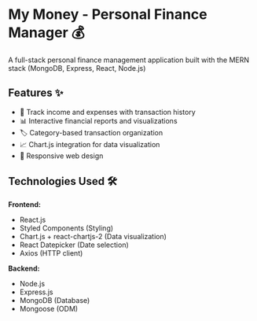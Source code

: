 # My Money - Personal Finance Manager 💰

A full-stack personal finance management application built with the MERN stack (MongoDB, Express, React, Node.js)

## Features ✨

- 💸 Track income and expenses with transaction history
- 📊 Interactive financial reports and visualizations
- 🏷️ Category-based transaction organization
- 📈 Chart.js integration for data visualization
- 📱 Responsive web design


## Technologies Used 🛠️

**Frontend:**
- React.js
- Styled Components (Styling)
- Chart.js + react-chartjs-2 (Data visualization)
- React Datepicker (Date selection)
- Axios (HTTP client)

**Backend:**
- Node.js
- Express.js
- MongoDB (Database)
- Mongoose (ODM)



